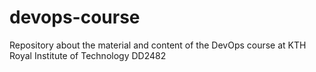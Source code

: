# devops-course
Repository about the material and content of the DevOps course at KTH Royal Institute of Technology DD2482
